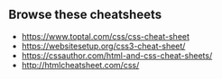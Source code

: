 ## Browse these cheatsheets

* https://www.toptal.com/css/css-cheat-sheet
* https://websitesetup.org/css3-cheat-sheet/
* https://cssauthor.com/html-and-css-cheat-sheets/
* http://htmlcheatsheet.com/css/ 

